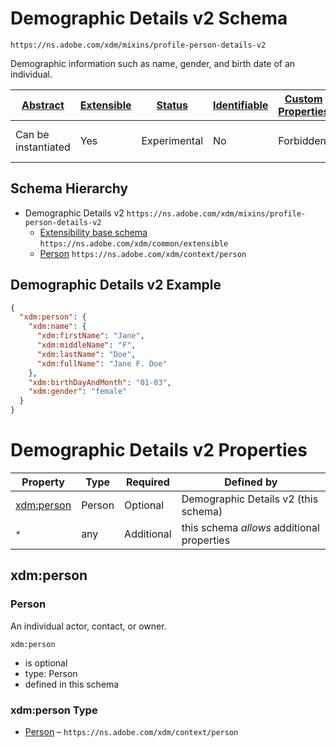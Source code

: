 
# Demographic Details v2 Schema

```
https://ns.adobe.com/xdm/mixins/profile-person-details-v2
```

Demographic information such as name, gender, and birth date of an individual.

| [Abstract](../../../abstract.md) | [Extensible](../../../extensions.md) | [Status](../../../status.md) | [Identifiable](../../../id.md) | [Custom Properties](../../../extensions.md) | [Additional Properties](../../../extensions.md) | Defined In |
|----------------------------------|--------------------------------------|------------------------------|--------------------------------|---------------------------------------------|-------------------------------------------------|------------|
| Can be instantiated | Yes | Experimental | No | Forbidden | Permitted | [mixins/profile/profile-person-details-v2.schema.json](mixins/profile/profile-person-details-v2.schema.json) |
## Schema Hierarchy

* Demographic Details v2 `https://ns.adobe.com/xdm/mixins/profile-person-details-v2`
  * [Extensibility base schema](../../datatypes/extensible.schema.md) `https://ns.adobe.com/xdm/common/extensible`
  * [Person](../../datatypes/person/person.schema.md) `https://ns.adobe.com/xdm/context/person`


## Demographic Details v2 Example
```json
{
  "xdm:person": {
    "xdm:name": {
      "xdm:firstName": "Jane",
      "xdm:middleName": "F",
      "xdm:lastName": "Doe",
      "xdm:fullName": "Jane F. Doe"
    },
    "xdm:birthDayAndMonth": "01-03",
    "xdm:gender": "female"
  }
}
```

# Demographic Details v2 Properties

| Property | Type | Required | Defined by |
|----------|------|----------|------------|
| [xdm:person](#xdmperson) | Person | Optional | Demographic Details v2 (this schema) |
| `*` | any | Additional | this schema *allows* additional properties |

## xdm:person
### Person

An individual actor, contact, or owner.

`xdm:person`
* is optional
* type: Person
* defined in this schema

### xdm:person Type


* [Person](../../datatypes/person/person.schema.md) – `https://ns.adobe.com/xdm/context/person`




